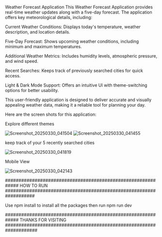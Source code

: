 Weather Forecast Application
This Weather Forecast Application provides real-time weather updates along with a five-day forecast. The application offers key meteorological details, including:

Current Weather Conditions: Displays today's temperature, weather description, and location details.

Five-Day Forecast: Shows upcoming weather conditions, including minimum and maximum temperatures.

Additional Weather Metrics: Includes humidity levels, atmospheric pressure, and wind speed.

Recent Searches: Keeps track of previously searched cities for quick access.

Light & Dark Mode Support: Offers an intuitive UI with theme-switching options for better usability.

This user-friendly application is designed to deliver accurate and visually appealing weather data, making it a reliable tool for planning your day.

Here are the screen shots for this application:


Explore different themes

![Screenshot_20250330_041504](https://github.com/user-attachments/assets/1f8bca6f-5f57-4ffa-b65e-11aabce11ae5)
![Screenshot_20250330_041455](https://github.com/user-attachments/assets/c93a3598-70f4-4cb1-b8cd-eb18f68ea118)

keep track of your 5 recently searched cities

![Screenshot_20250330_041819](https://github.com/user-attachments/assets/5b9beeb2-5154-4af0-ad9e-593e9aa820c5)

Mobile View

![Screenshot_20250330_042143](https://github.com/user-attachments/assets/3399060b-6b96-4518-b708-6df212be4031)


#############################################################             HOW TO RUN                     ###################################################################


Use npm install to install all the packages
then run npm run dev



#############################################################           THANKS FOR VISITING             ####################################################################
